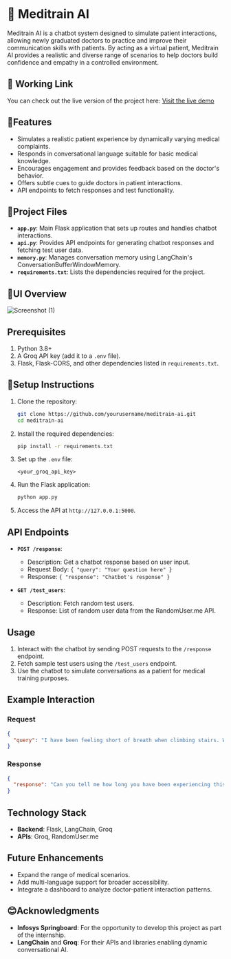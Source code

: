 # 🌟 Meditrain AI

Meditrain AI is a chatbot system designed to simulate patient interactions, allowing newly graduated doctors to practice and improve their communication skills with patients. By acting as a virtual patient, Meditrain AI provides a realistic and diverse range of scenarios to help doctors build confidence and empathy in a controlled environment.

## 🤖 Working Link
You can check out the live version of the project here: [Visit the live demo](https://meditrain-ai-1-zl6y.onrender.com)

## 🌟Features

- Simulates a realistic patient experience by dynamically varying medical complaints.
- Responds in conversational language suitable for basic medical knowledge.
- Encourages engagement and provides feedback based on the doctor's behavior.
- Offers subtle cues to guide doctors in patient interactions.
- API endpoints to fetch responses and test functionality.

## 📂Project Files

- **`app.py`**: Main Flask application that sets up routes and handles chatbot interactions.
- **`api.py`**: Provides API endpoints for generating chatbot responses and fetching test user data.
- **`memory.py`**: Manages conversation memory using LangChain's ConversationBufferWindowMemory.
- **`requirements.txt`**: Lists the dependencies required for the project.
  
## 🌟UI Overview

![Screenshot (1)](https://github.com/user-attachments/assets/9affb71e-db82-48d0-b28e-41178ca5b0e1)

## Prerequisites

1. Python 3.8+
2. A Groq API key (add it to a `.env` file).
3. Flask, Flask-CORS, and other dependencies listed in `requirements.txt`.

## 📌Setup Instructions

1. Clone the repository:
   ```bash
   git clone https://github.com/yourusername/meditrain-ai.git
   cd meditrain-ai
   ```

2. Install the required dependencies:
   ```bash
   pip install -r requirements.txt
   ```

3. Set up the `.env` file:
   ```plaintext
   <your_groq_api_key>
   ```

4. Run the Flask application:
   ```bash
   python app.py
   ```

5. Access the API at `http://127.0.0.1:5000`.

## API Endpoints

- **`POST /response`**:
  - Description: Get a chatbot response based on user input.
  - Request Body: `{ "query": "Your question here" }`
  - Response: `{ "response": "Chatbot's response" }`

- **`GET /test_users`**:
  - Description: Fetch random test users.
  - Response: List of random user data from the RandomUser.me API.

## Usage

1. Interact with the chatbot by sending POST requests to the `/response` endpoint.
2. Fetch sample test users using the `/test_users` endpoint.
3. Use the chatbot to simulate conversations as a patient for medical training purposes.

## Example Interaction

### Request
```json
{
  "query": "I have been feeling short of breath when climbing stairs. What could it be?"
}
```

### Response
```json
{
  "response": "Can you tell me how long you have been experiencing this and if anything seems to make it better or worse?"
}
```

## Technology Stack

- **Backend**: Flask, LangChain, Groq
- **APIs**: Groq, RandomUser.me

## Future Enhancements

- Expand the range of medical scenarios.
- Add multi-language support for broader accessibility.
- Integrate a dashboard to analyze doctor-patient interaction patterns.

## 😊Acknowledgments

- **Infosys Springboard**: For the opportunity to develop this project as part of the internship.
- **LangChain** and **Groq**: For their APIs and libraries enabling dynamic conversational AI.
